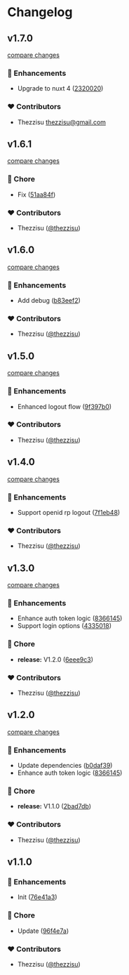 # Changelog


## v1.7.0

[compare changes](https://github.com/fedstack-org/uaaa-nuxt/compare/v1.6.1...v1.7.0)

### 🚀 Enhancements

- Upgrade to nuxt 4 ([2320020](https://github.com/fedstack-org/uaaa-nuxt/commit/2320020))

### ❤️ Contributors

- Thezzisu <thezzisu@gmail.com>

## v1.6.1

[compare changes](https://github.com/fedstack-org/uaaa-nuxt/compare/v1.6.0...v1.6.1)

### 🏡 Chore

- Fix ([51aa84f](https://github.com/fedstack-org/uaaa-nuxt/commit/51aa84f))

### ❤️ Contributors

- Thezzisu ([@thezzisu](https://github.com/thezzisu))

## v1.6.0

[compare changes](https://github.com/fedstack-org/uaaa-nuxt/compare/v1.5.0...v1.6.0)

### 🚀 Enhancements

- Add debug ([b83eef2](https://github.com/fedstack-org/uaaa-nuxt/commit/b83eef2))

### ❤️ Contributors

- Thezzisu ([@thezzisu](https://github.com/thezzisu))

## v1.5.0

[compare changes](https://github.com/fedstack-org/uaaa-nuxt/compare/v1.4.0...v1.5.0)

### 🚀 Enhancements

- Enhanced logout flow ([9f397b0](https://github.com/fedstack-org/uaaa-nuxt/commit/9f397b0))

### ❤️ Contributors

- Thezzisu ([@thezzisu](https://github.com/thezzisu))

## v1.4.0

[compare changes](https://github.com/fedstack-org/uaaa-nuxt/compare/v1.3.0...v1.4.0)

### 🚀 Enhancements

- Support openid rp logout ([7f1eb48](https://github.com/fedstack-org/uaaa-nuxt/commit/7f1eb48))

### ❤️ Contributors

- Thezzisu ([@thezzisu](https://github.com/thezzisu))

## v1.3.0

[compare changes](https://github.com/fedstack-org/uaaa-nuxt/compare/v1.2.0...v1.3.0)

### 🚀 Enhancements

- Enhance auth token logic ([8366145](https://github.com/fedstack-org/uaaa-nuxt/commit/8366145))
- Support login options ([4335018](https://github.com/fedstack-org/uaaa-nuxt/commit/4335018))

### 🏡 Chore

- **release:** V1.2.0 ([6eee9c3](https://github.com/fedstack-org/uaaa-nuxt/commit/6eee9c3))

### ❤️ Contributors

- Thezzisu ([@thezzisu](https://github.com/thezzisu))

## v1.2.0

[compare changes](https://github.com/fedstack-org/uaaa-nuxt/compare/v1.1.0...v1.2.0)

### 🚀 Enhancements

- Update dependencies ([b0daf39](https://github.com/fedstack-org/uaaa-nuxt/commit/b0daf39))
- Enhance auth token logic ([8366145](https://github.com/fedstack-org/uaaa-nuxt/commit/8366145))

### 🏡 Chore

- **release:** V1.1.0 ([2bad7db](https://github.com/fedstack-org/uaaa-nuxt/commit/2bad7db))

### ❤️ Contributors

- Thezzisu ([@thezzisu](https://github.com/thezzisu))

## v1.1.0


### 🚀 Enhancements

- Init ([76e41a3](https://github.com/fedstack-org/uaaa-nuxt/commit/76e41a3))

### 🏡 Chore

- Update ([96f4e7a](https://github.com/fedstack-org/uaaa-nuxt/commit/96f4e7a))

### ❤️ Contributors

- Thezzisu ([@thezzisu](https://github.com/thezzisu))

